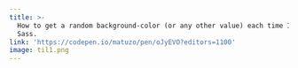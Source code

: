 ```yaml
---
title: >-
  How to get a random background-color (or any other value) each time I compile
  Sass.
link: 'https://codepen.io/matuzo/pen/oJyEVO?editors=1100'
image: til1.png
---
```


